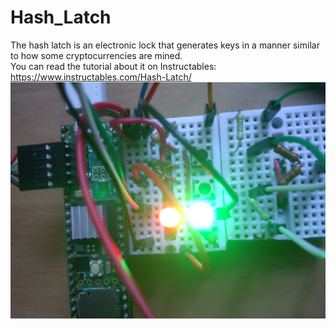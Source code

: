 # Hash_Latch
The hash latch is an electronic lock that generates keys in a manner similar to how some cryptocurrencies are mined.
</br>
You can read the tutorial about it on Instructables: https://www.instructables.com/Hash-Latch/
</br>
![image text](https://github.com/Northstrix/Hash_Latch/blob/main/Teensy%204.1%20Edition/V1.0/Pictures/IMG_20230712_132846.jpg)
